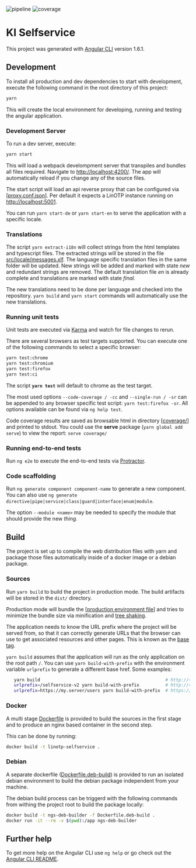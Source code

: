 ![pipeline](https://gitbox.corp.keyidentity.com/dev/linotp/ng-selfservice/badges/master/pipeline.svg) ![coverage](https://gitbox.corp.keyidentity.com/dev/linotp/ng-selfservice/badges/master/coverage.svg)

# KI Selfservice

This project was generated with [Angular CLI](https://github.com/angular/angular-cli) version 1.6.1.

## Development

To install all production and dev dependencies to start with development, execute the following command in the root directory of this project:

```bash
yarn
```

This will create the local environment for developing, running and testing the angular application.

### Development Server

To run a dev server, execute:

```bash
yarn start
```

This will load a webpack develompment server that transpiles and bundles all files required. Navigate to [http://localhost:4200/](http://localhost:4200/). The app will automatically reload if you change any of the source files.

The start script will load an api reverse proxy that can be configured via [[proxy.conf.json](proxy.conf.json)]. Per default it expects a LinOTP instance running on [http://localhost:5001](http://localhost:5001).

You can run `yarn start-de` or `yarn start-en` to serve the application with a specific locale.

### Translations

The script `yarn extract-i18n` will collect strings from the html templates and typescript files. The extracted strings will be stored in the file [src/locale/messages.xlf](src/locale/messages.xlf). The language specific translation files in the same folder will be updated. New strings will be added and marked with state _new_ and redundant strings are removed. The default translation file _en_ is already complete and translations are marked with state _final_.

The new translations need to be done per language and checked into the repository. `yarn build` and `yarn start` commands will automatically use the new translations.

### Running unit tests

Unit tests are executed via [Karma](https://karma-runner.github.io) and watch for file changes to rerun.

There are several browsers as test targets supported. You can execute one of the following commands to select a specific browser:

```bash
yarn test:chrome
yarn test:chromium
yarn test:firefox
yarn test:ci
```

The script **`yarn test`** will default to chrome as the test target.

The most used options `--code-coverage / -cc` and `--single-run / -sr` can be appended to any browser specific test script: `yarn test:firefox -sr`. All options available can be found via `ng help test`.

Code coverage results are saved as browsable html in directory [[coverage/](coverage/)] and printed to stdout. You could use the **serve** package (`yarn global add serve`) to view the report: `serve coverage/`

### Running end-to-end tests

Run `ng e2e` to execute the end-to-end tests via [Protractor](http://www.protractortest.org/).

### Code scaffolding

Run `ng generate component component-name` to generate a new component. You can also use `ng generate directive|pipe|service|class|guard|interface|enum|module`.

The option `--module <name>` may be needed to specify the module that should provide the new _thing_.

## Build

The project is set up to compile the web distribution files with yarn and package those files automatically inside of a docker image or a debian package.

### Sources

Run `yarn build` to build the project in production mode. The build artifacts will be stored in the `dist/` directory.

Production mode will bundle the [[production environment file](src/environments/environment.prod.ts)] and tries to minimize the bundle size via minification and [tree shaking](https://webpack.js.org/guides/tree-shaking/).

The application needs to know the URL prefix where the project will be served from, so that it can correctly generate URLs that the browser can use to get associated resources and other pages. This is known as the [base tag](https://angular.io/guide/deployment#the-base-tag).

`yarn build` assumes that the application will run as the only application on the root path `/`. You can use `yarn build-with-prefix` with the environment variable `urlprefix` to generate a different base href. Some examples:

```bash
   yarn build                                                # http://<hostname>
   urlprefix=/selfservice-v2 yarn build-with-prefix          # http://<hostname>/selfservice-v2
   urlprefix=https://my.server/users yarn build-with-prefix  # https://my.server/users
```



### Docker

A multi stage [Dockerfile](Dockerfile) is provided to build the sources in the first stage and to produce an nginx based container in the second step.

This can be done by running:

```bash
docker build -t linotp-selfservice .
```

### Debian

A separate dockerfile ([Dockerfile.deb-build](Dockerfile.deb-build)) is provided to run an isolated debian environment to build the debian package independent from your machine.

The debian build process can be triggerd with the following commands from withing the project root to build the package locally:

```bash
docker build -t ngs-deb-builder -f Dockerfile.deb-build .
docker run -it --rm -v $(pwd):/app ngs-deb-builder
```

## Further help

To get more help on the Angular CLI use `ng help` or go check out the [Angular CLI README](https://github.com/angular/angular-cli/blob/master/README.md).
